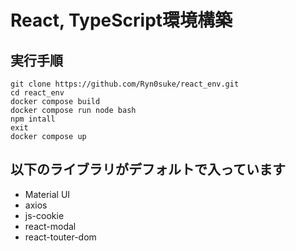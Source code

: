 # React, TypeScript環境構築

## 実行手順
```
git clone https://github.com/Ryn0suke/react_env.git
cd react_env
docker compose build
docker compose run node bash
npm intall
exit
docker compose up
```
## 以下のライブラリがデフォルトで入っています
* Material UI
* axios
* js-cookie
* react-modal
* react-touter-dom